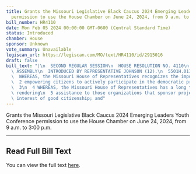 ```yaml
---
title: Grants the Missouri Legislative Black Caucus 2024 Emerging Leaders Youth Conference
  permission to use the House Chamber on June 24, 2024, from 9 a.m. to 3:00 p.m.
bill_number: HR4110
date: Mon Feb 05 2024 00:00:00 GMT-0600 (Central Standard Time)
status: Introduced
chamber: House
sponsor: Unknown
vote_summary: Unavailable
legiscan_url: https://legiscan.com/MO/text/HR4110/id/2915016
draft: false
bill_text: "|\n  SECOND REGULAR SESSION\n  HOUSE RESOLUTION NO. 4110\n  102ND GENERAL\
  \ ASSEMBLY\n  INTRODUCED BY REPRESENTATIVE JOHNSON (12).\n  5501H.01I DANARADEMANMILLER,ChiefClerk\n\
  \  WHEREAS, the Missouri House of Representatives recognizes the importance of\n\
  \  2 empowering citizens to actively participate in the democratic process; and\n\
  \  3\n  4 WHEREAS, the Missouri House of Representatives has a long tradition of\
  \ rendering\n  5 assistance to those organizations that sponsor projects in the\
  \ interest of good citizenship; and"
---
```

Grants the Missouri Legislative Black Caucus 2024 Emerging Leaders Youth Conference permission to use the House Chamber on June 24, 2024, from 9 a.m. to 3:00 p.m.

---

## Read Full Bill Text

You can view the full text [here](https://legiscan.com/MO/text/HR4110/id/2915016).

